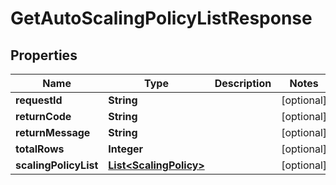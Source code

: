 
# GetAutoScalingPolicyListResponse

## Properties
Name | Type | Description | Notes
------------ | ------------- | ------------- | -------------
**requestId** | **String** |  |  [optional]
**returnCode** | **String** |  |  [optional]
**returnMessage** | **String** |  |  [optional]
**totalRows** | **Integer** |  |  [optional]
**scalingPolicyList** | [**List&lt;ScalingPolicy&gt;**](ScalingPolicy.md) |  |  [optional]



